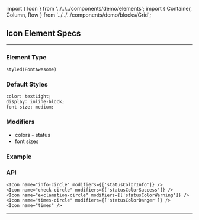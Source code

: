 import { Icon } from '../../../components/demo/elements';
import { Container, Column, Row } from '../../../components/demo/blocks/Grid';

## Icon Element Specs

---

### Element Type

`styled(FontAwesome)`

### Default Styles

```
color: textLight;
display: inline-block;
font-size: medium;
```

### Modifiers

* colors - status
* font sizes

### Example

<Container>
  <Row>
    <Column>
      <Icon name="info-circle" modifiers={['statusColorInfo']} />
    </Column>
    <Column>
      <Icon name="check-circle" modifiers={['statusColorSuccess']} />
    </Column>
    <Column>
      <Icon name="exclamation-circle" modifiers={['statusColorWarning']} />
    </Column>
    <Column>
      <Icon name="times-circle" modifiers={['statusColorDanger']} />
    </Column>
    <Column>
      <Icon name="times" />
    </Column>
  </Row>
</Container>

### API

```
<Icon name="info-circle" modifiers={['statusColorInfo']} />
<Icon name="check-circle" modifiers={['statusColorSuccess']} />
<Icon name="exclamation-circle" modifiers={['statusColorWarning']} />
<Icon name="times-circle" modifiers={['statusColorDanger']} />
<Icon name="times" />
```
---
